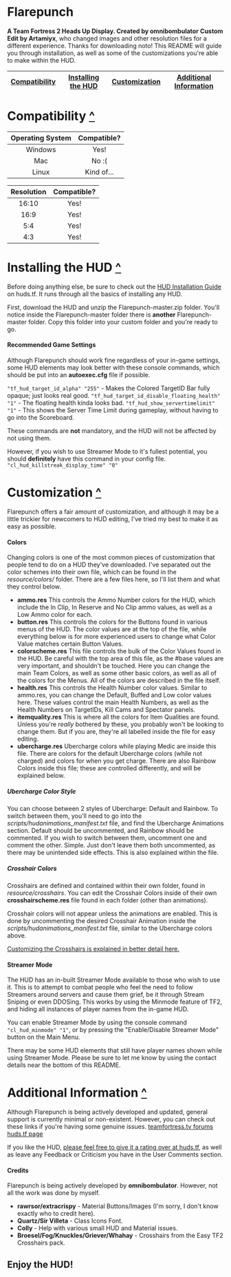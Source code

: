 Flarepunch
====
**A Team Fortress 2 Heads Up Display. Created by omnibombulator**
**Custom Edit by Artamiyx**, who changed images and other resolution files for a different experience.
Thanks for downloading noto! This README will guide you through installation, as well as some of the customizations you're able to make within the HUD.

| <a href="#compatibility-">Compatibility</a> | <a href="#installing-the-hud-">Installing the HUD</a> | <a href="#customization-">Customization</a> | <a href="#additional-information-">Additional Information</a> |
|:-------------:|:-------------:|:-------------:|:-------------:|

Compatibility <a href="#top" title="Back to Top">^</a>
====
| Operating System | Compatible? |
|:-------------:|:-------------:|
| Windows | Yes! |
| Mac | No :( |
| Linux | Kind of... |

| Resolution | Compatible? |
|:-------------:|:-------------:|
| 16:10 | Yes! |
| 16:9 | Yes! |
| 5:4 | Yes! |
| 4:3 | Yes! |

Installing the HUD <a href="#top" title="Back to Top">^</a>
====
Before doing anything else, be sure to check out the [HUD Installation Guide](https://huds.tf/forum/showthread.php?tid=2) on huds.tf. It runs through all the basics of installing any HUD.

First, download the HUD and unzip the Flarepunch-master.zip folder. You'll notice inside the Flarepunch-master folder there is **another** Flarepunch-master folder. Copy this folder into your custom folder and you're ready to go.

#### Recommended Game Settings
Although Flarepunch should work fine regardless of your in-game settings, some HUD elements may look better with these console commands, which should be put into an **autoexec.cfg** file if possible.

`"tf_hud_target_id_alpha" "255"` - Makes the Colored TargetID Bar fully opaque; just looks real good.
`"tf_hud_target_id_disable_floating_health" "1"` - The floating health kinda looks bad.
`"tf_hud_show_servertimelimit" "1"` - This shows the Server Time Limit during gameplay, without having to go into the Scoreboard.

These commands are **not** mandatory, and the HUD will not be affected by not using them.

However, if you wish to use Streamer Mode to it's fullest potential, you should **definitely** have this command in your config file.
`"cl_hud_killstreak_display_time" "0"`

Customization <a href="#top" title="Back to Top">^</a>
====
Flarepunch offers a fair amount of customization, and although it may be a little trickier for newcomers to HUD editing, I've tried my best to make it as easy as possible.

#### Colors
Changing colors is one of the most common pieces of customization that people tend to do on a HUD they've downloaded. I've separated out the color schemes into their own file, which can be found in the _resource/colors/_ folder. There are a few files here, so I'll list them and what they control below.

- **ammo.res**
This controls the Ammo Number colors for the HUD, which include the In Clip, In Reserve and No Clip ammo values, as well as a Low Ammo color for each.
- **button.res**
This controls the colors for the Buttons found in various menus of the HUD. The color values are at the top of the file, while everything below is for more experienced users to change what Color Value matches certain Button Values.
- **colorscheme.res**
This file controls the bulk of the Color Values found in the HUD. Be careful with the top area of this file, as the #base values are very important, and shouldn't be touched. Here you can change the main Team Colors, as well as some other basic colors, as well as all of the colors for the Menus. All of the colors are described in the file itself.
- **health.res**
This controls the Health Number color values. Similar to ammo.res, you can change the Default, Buffed and Low color values here. These values control the main Health Numbers, as well as the Health Numbers on TargetIDs, Kill Cams and Spectator panels.
- **itemquality.res**
This is where all the colors for Item Qualities are found. Unless you're _really_ bothered by these, you probably won't be looking to change them. But if you are, they're all labelled inside the file for easy editing.
- **ubercharge.res**
Ubercharge colors while playing Medic are inside this file. There are colors for the default Ubercharge colors (while not charged) and colors for when you get charge. There are also Rainbow Colors inside this file; these are controlled differently, and will be explained below.

##### Ubercharge Color Style
You can choose between 2 styles of Ubercharge: Default and Rainbow. To switch between them, you'll need to go into the _scripts/hudanimations_manifest.txt_ file, and find the Ubercharge Animations section. Default should be uncommented, and Rainbow should be commented. If you wish to switch between them, uncomment one and comment the other. Simple. Just don't leave them both uncommented, as there may be unintended side effects. This is also explained within the file.

##### Crosshair Colors
Crosshairs are defined and contained within their own folder, found in _resource/crosshairs_. You can edit the Crosshair Colors inside of their own **crosshairscheme.res** file found in each folder (other than animations).

Crosshair colors will not appear unless the animations are enabled. This is done by uncommenting the desired Crosshair Animation inside the _scripts/hudanimations_manifest.txt_ file, similar to the Ubercharge colors above.

[Customizing the Crosshairs is explained in better detail here.](https://github.com/omnibombulator/Easy-TF2-Crosshairs)

#### Streamer Mode
The HUD has an in-built Streamer Mode available to those who wish to use it. This is to attempt to combat people who feel the need to follow Streamers around servers and cause them grief, be it through Stream Sniping or even DDOSing. This works by using the Minmode feature of TF2, and hiding all instances of player names from the in-game HUD.

You can enable Streamer Mode by using the console command `"cl_hud_minmode" "1"`, or by pressing the "Enable/Disable Streamer Mode" button on the Main Menu.

There may be some HUD elements that still have player names shown while using Streamer Mode. Please be sure to let me know by using the contact details near the bottom of this README.

Additional Information <a href="#top" title="Back to Top">^</a>
====
Although Flarepunch is being actively developed and updated, general support is currently minimal or non-existent. However, you can check out these links if you're having some genuine issues.
[teamfortress.tv forums](http://www.teamfortress.tv/48113/hud-flarepunch)
[huds.tf page](https://huds.tf/forum/showthread.php?tid=927)

If you like the HUD, [please feel free to give it a rating over at huds.tf](https://huds.tf/forum/showthread.php?tid=927), as well as leave any Feedback or Criticism you have in the User Comments section.

#### Credits
Flarepunch is being actively developed by **omnibombulator**. However, not all the work was done by myself.
- **rawrsor/extracrispy** - Material Buttons/Images (I'm sorry, I don't know exactly who to credit here).
- **Quartz/Sir Villeta** - Class Icons Font.
- **Colly** - Help with various small HUD and Material issues.
- **Broesel/Fog/Knuckles/Griever/Whahay** - Crosshairs from the Easy TF2 Crosshairs pack.

## Enjoy the HUD!
